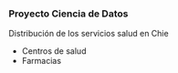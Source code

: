 ### Proyecto Ciencia de Datos

Distribución de los servicios salud en Chie

- Centros de salud
- Farmacias

